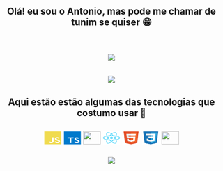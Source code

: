 <h2 align="center">Olá! eu sou o Antonio, mas pode me chamar de tunim se quiser 😁<h2>
<br>
<div align="center">
    <div>
        <img align="center" width="52%" 
       src="https://github-readme-stats.vercel.app/api?username=tunim73&show_icons=true&theme=radical&hide=issues,prs&count_private=true">     
    <div/> <br>
    <div>
        <img align="center"  width="52%" 
       src="https://github-readme-stats.vercel.app/api/top-langs/?username=tunim73&layout=compact&show_icons=true&theme=radical&count_private=true&langs_count=10">    
    <div/>
<div/>
<h4>Aqui estão estão algumas das tecnologias que costumo usar 🤙<h4/>
<div align="center" >
  <img align="center" alt="js" height="30" width="40" 
       src="https://raw.githubusercontent.com/devicons/devicon/master/icons/javascript/javascript-plain.svg">
  <img align="center" alt="Ts" height="30" width="40" 
       src="https://raw.githubusercontent.com/devicons/devicon/master/icons/typescript/typescript-plain.svg">
  <img align="center" alt"java" height="30" width="40"
      src="https://cdn.jsdelivr.net/gh/devicons/devicon/icons/java/java-original.svg" />
  <img align="center" alt="React" height="30" width="40" 
       src="https://raw.githubusercontent.com/devicons/devicon/master/icons/react/react-original.svg">
  <img align="center" alt="HTML" height="30" width="40" 
       src="https://raw.githubusercontent.com/devicons/devicon/master/icons/html5/html5-original.svg">
  <img align="center" alt="CSS" height="30" width="40" 
       src="https://raw.githubusercontent.com/devicons/devicon/master/icons/css3/css3-original.svg">
  <img align="center" alt"Linux" height="30" width="40"
       src="https://cdn.jsdelivr.net/gh/devicons/devicon/icons/linux/linux-original.svg" />   
</div>
<br>
<div>
  <a href="https://www.linkedin.com/in/antonio-netto-021458222/" target="_blank"><img src="https://img.shields.io/badge/LinkedIn-0077B5?style=for-the-badge&logo=linkedin&logoColor=white" target="_blank"></a>
<div/>


